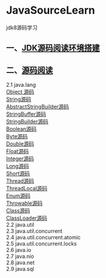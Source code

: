 # JavaSourceLearn
jdk8源码学习


## 一、[JDK源码阅读环境搭建](https://github.com/dongguo4812/JavaSourceLearn/blob/master/JDK%E6%BA%90%E7%A0%81%E9%98%85%E8%AF%BB%E7%8E%AF%E5%A2%83%E6%90%AD%E5%BB%BA.md)<br>
## 二、[源码阅读](https://github.com/dongguo4812/JavaSourceLearn/blob/master/%E9%98%85%E8%AF%BB%E6%BA%90%E7%A0%81%E6%8A%80%E5%B7%A7.md)<br>
2.1 java.lang<br>
  [Object 源码](https://github.com/dongguo4812/JavaSourceLearn/blob/master/doc/java.lang/Object%E6%BA%90%E7%A0%81.md)<br>
  [String源码](https://github.com/dongguo4812/JavaSourceLearn/blob/master/doc/java.lang/String%E6%BA%90%E7%A0%81.md)<br>
  [AbstractStringBuilder源码](https://github.com/dongguo4812/JavaSourceLearn/blob/master/doc/java.lang/AbstractStringBuilder%E6%BA%90%E7%A0%81.md)<br>
  [StringBuffer源码](https://github.com/dongguo4812/JavaSourceLearn/blob/master/doc/java.lang/StringBuffer%E6%BA%90%E7%A0%81.md)<br>
  [StringBuilder源码](https://github.com/dongguo4812/JavaSourceLearn/blob/master/doc/java.lang/StringBuilder%E6%BA%90%E7%A0%81.md)<br>
  [Boolean源码](https://github.com/dongguo4812/JavaSourceLearn/blob/master/doc/java.lang/Boolean%E6%BA%90%E7%A0%81.md)<br>
  [Byte源码](https://github.com/dongguo4812/JavaSourceLearn/blob/master/doc/java.lang/Byte%E6%BA%90%E7%A0%81.md)<br>
  [Double源码](https://github.com/dongguo4812/JavaSourceLearn/blob/master/doc/java.lang/Double%E6%BA%90%E7%A0%81.md)<br>
  [Float源码](https://github.com/dongguo4812/JavaSourceLearn/blob/master/doc/java.lang/Float%E6%BA%90%E7%A0%81.md)<br>
  [Integer源码](https://github.com/dongguo4812/JavaSourceLearn/blob/master/doc/java.lang/Integer%E6%BA%90%E7%A0%81.md)<br>
  [Long源码](https://github.com/dongguo4812/JavaSourceLearn/blob/master/doc/java.lang/Long%E6%BA%90%E7%A0%81.md)<br>
  [Short源码](https://github.com/dongguo4812/JavaSourceLearn/blob/master/doc/java.lang/Short%E6%BA%90%E7%A0%81.md)<br>
  [Thread源码](https://github.com/dongguo4812/JavaSourceLearn/blob/master/doc/java.lang/%E6%B7%B1%E5%85%A5Java%20Thread%E5%BA%95%E5%B1%82%E6%BA%90%E7%A0%81%E5%AE%9E%E7%8E%B0.md)<br>
  [ThreadLocal源码](https://github.com/dongguo4812/JavaSourceLearn/blob/master/doc/java.lang/ThreadLocal%E6%BA%90%E7%A0%81.md)<br>
  [Enum源码](https://github.com/dongguo4812/JavaSourceLearn/blob/master/doc/java.lang/Enum%E6%BA%90%E7%A0%81.md)<br>
  [Throwable源码](https://github.com/dongguo4812/JavaSourceLearn/blob/master/doc/java.lang/Throwable%E6%BA%90%E7%A0%81.md)<br>
  [Class源码](https://github.com/dongguo4812/JavaSourceLearn/blob/master/doc/java.lang/Class%E6%BA%90%E7%A0%81.md)<br>
  [ClassLoader源码](https://github.com/dongguo4812/JavaSourceLearn/blob/master/doc/java.lang/ClassLoader%E6%BA%90%E7%A0%81.md)<br>
2.2 java.util<br>
2.3 java.util.concurrent<br>
2.4 java.util.concurrent.atomic<br>
2.5 java.util.concurrent.locks<br>
2.6 java.io<br>
2.7 java.nio<br>
2.8 java.net<br>
2.9 java.sql<br>
